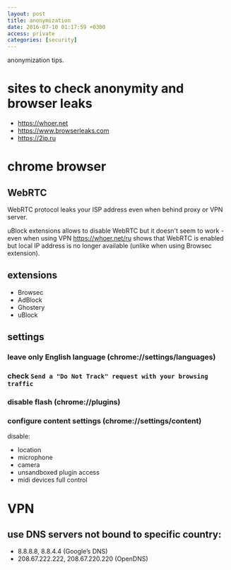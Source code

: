 ```yaml
---
layout: post
title: anonymization
date: 2016-07-10 01:17:59 +0300
access: private
categories: [security]
---
```


anonymization tips.

<!-- more -->

# sites to check anonymity and browser leaks

- <https://whoer.net>
- <https://www.browserleaks.com>
- <https://2ip.ru>

# chrome browser

## WebRTC

WebRTC protocol leaks your ISP address even when behind proxy or VPN server.

uBlock extensions allows to disable WebRTC but it doesn't seem to work -
even when using VPN <https://whoer.net/ru> shows that WebRTC is enabled but
local IP address is no longer available (unlike when using Browsec extension).

## extensions

- Browsec
- AdBlock
- Ghostery
- uBlock

## settings

### leave only English language (chrome://settings/languages)

### check `Send a "Do Not Track" request with your browsing traffic`

### disable flash (chrome://plugins)

### configure content settings (chrome://settings/content)

disable:

- location
- microphone
- camera
- unsandboxed plugin access
- midi devices full control

# VPN

## use DNS servers not bound to specific country:

- 8.8.8.8, 8.8.4.4 (Google’s DNS)
- 208.67.222.222, 208.67.220.220 (OpenDNS)
